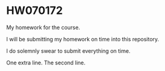 # HW070172

My homework for the course.

I will be submitting my homework on time into this repository.

I do solemnly swear to submit everything on time.

One extra line. The second line.